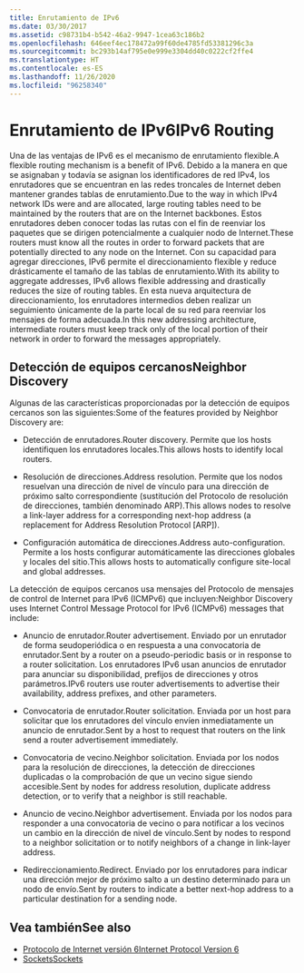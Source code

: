 ```yaml
---
title: Enrutamiento de IPv6
ms.date: 03/30/2017
ms.assetid: c98731b4-b542-46a2-9947-1cea63c186b2
ms.openlocfilehash: 646eef4ec178472a99f60de4785fd53381296c3a
ms.sourcegitcommit: bc293b14af795e0e999e3304dd40c0222cf2ffe4
ms.translationtype: HT
ms.contentlocale: es-ES
ms.lasthandoff: 11/26/2020
ms.locfileid: "96258340"
---
```

# <a name="ipv6-routing"></a><span data-ttu-id="5a8a8-102">Enrutamiento de IPv6</span><span class="sxs-lookup"><span data-stu-id="5a8a8-102">IPv6 Routing</span></span>

<span data-ttu-id="5a8a8-103">Una de las ventajas de IPv6 es el mecanismo de enrutamiento flexible.</span><span class="sxs-lookup"><span data-stu-id="5a8a8-103">A flexible routing mechanism is a benefit of IPv6.</span></span> <span data-ttu-id="5a8a8-104">Debido a la manera en que se asignaban y todavía se asignan los identificadores de red IPv4, los enrutadores que se encuentran en las redes troncales de Internet deben mantener grandes tablas de enrutamiento.</span><span class="sxs-lookup"><span data-stu-id="5a8a8-104">Due to the way in which IPv4 network IDs were and are allocated, large routing tables need to be maintained by the routers that are on the Internet backbones.</span></span> <span data-ttu-id="5a8a8-105">Estos enrutadores deben conocer todas las rutas con el fin de reenviar los paquetes que se dirigen potencialmente a cualquier nodo de Internet.</span><span class="sxs-lookup"><span data-stu-id="5a8a8-105">These routers must know all the routes in order to forward packets that are potentially directed to any node on the Internet.</span></span> <span data-ttu-id="5a8a8-106">Con su capacidad para agregar direcciones, IPv6 permite el direccionamiento flexible y reduce drásticamente el tamaño de las tablas de enrutamiento.</span><span class="sxs-lookup"><span data-stu-id="5a8a8-106">With its ability to aggregate addresses, IPv6 allows flexible addressing and drastically reduces the size of routing tables.</span></span> <span data-ttu-id="5a8a8-107">En esta nueva arquitectura de direccionamiento, los enrutadores intermedios deben realizar un seguimiento únicamente de la parte local de su red para reenviar los mensajes de forma adecuada.</span><span class="sxs-lookup"><span data-stu-id="5a8a8-107">In this new addressing architecture, intermediate routers must keep track only of the local portion of their network in order to forward the messages appropriately.</span></span>  
  
## <a name="neighbor-discovery"></a><span data-ttu-id="5a8a8-108">Detección de equipos cercanos</span><span class="sxs-lookup"><span data-stu-id="5a8a8-108">Neighbor Discovery</span></span>  

 <span data-ttu-id="5a8a8-109">Algunas de las características proporcionadas por la detección de equipos cercanos son las siguientes:</span><span class="sxs-lookup"><span data-stu-id="5a8a8-109">Some of the features provided by Neighbor Discovery are:</span></span>  
  
- <span data-ttu-id="5a8a8-110">Detección de enrutadores.</span><span class="sxs-lookup"><span data-stu-id="5a8a8-110">Router discovery.</span></span> <span data-ttu-id="5a8a8-111">Permite que los hosts identifiquen los enrutadores locales.</span><span class="sxs-lookup"><span data-stu-id="5a8a8-111">This allows hosts to identify local routers.</span></span>  
  
- <span data-ttu-id="5a8a8-112">Resolución de direcciones.</span><span class="sxs-lookup"><span data-stu-id="5a8a8-112">Address resolution.</span></span> <span data-ttu-id="5a8a8-113">Permite que los nodos resuelvan una dirección de nivel de vínculo para una dirección de próximo salto correspondiente (sustitución del Protocolo de resolución de direcciones, también denominado ARP).</span><span class="sxs-lookup"><span data-stu-id="5a8a8-113">This allows nodes to resolve a link-layer address for a corresponding next-hop address (a replacement for Address Resolution Protocol [ARP]).</span></span>  
  
- <span data-ttu-id="5a8a8-114">Configuración automática de direcciones.</span><span class="sxs-lookup"><span data-stu-id="5a8a8-114">Address auto-configuration.</span></span> <span data-ttu-id="5a8a8-115">Permite a los hosts configurar automáticamente las direcciones globales y locales del sitio.</span><span class="sxs-lookup"><span data-stu-id="5a8a8-115">This allows hosts to automatically configure site-local and global addresses.</span></span>  
  
 <span data-ttu-id="5a8a8-116">La detección de equipos cercanos usa mensajes del Protocolo de mensajes de control de Internet para IPv6 (ICMPv6) que incluyen:</span><span class="sxs-lookup"><span data-stu-id="5a8a8-116">Neighbor Discovery uses Internet Control Message Protocol for IPv6 (ICMPv6) messages that include:</span></span>  
  
- <span data-ttu-id="5a8a8-117">Anuncio de enrutador.</span><span class="sxs-lookup"><span data-stu-id="5a8a8-117">Router advertisement.</span></span> <span data-ttu-id="5a8a8-118">Enviado por un enrutador de forma seudoperiódica o en respuesta a una convocatoria de enrutador.</span><span class="sxs-lookup"><span data-stu-id="5a8a8-118">Sent by a router on a pseudo-periodic basis or in response to a router solicitation.</span></span> <span data-ttu-id="5a8a8-119">Los enrutadores IPv6 usan anuncios de enrutador para anunciar su disponibilidad, prefijos de direcciones y otros parámetros.</span><span class="sxs-lookup"><span data-stu-id="5a8a8-119">IPv6 routers use router advertisements to advertise their availability, address prefixes, and other parameters.</span></span>  
  
- <span data-ttu-id="5a8a8-120">Convocatoria de enrutador.</span><span class="sxs-lookup"><span data-stu-id="5a8a8-120">Router solicitation.</span></span> <span data-ttu-id="5a8a8-121">Enviada por un host para solicitar que los enrutadores del vínculo envíen inmediatamente un anuncio de enrutador.</span><span class="sxs-lookup"><span data-stu-id="5a8a8-121">Sent by a host to request that routers on the link send a router advertisement immediately.</span></span>  
  
- <span data-ttu-id="5a8a8-122">Convocatoria de vecino.</span><span class="sxs-lookup"><span data-stu-id="5a8a8-122">Neighbor solicitation.</span></span> <span data-ttu-id="5a8a8-123">Enviada por los nodos para la resolución de direcciones, la detección de direcciones duplicadas o la comprobación de que un vecino sigue siendo accesible.</span><span class="sxs-lookup"><span data-stu-id="5a8a8-123">Sent by nodes for address resolution, duplicate address detection, or to verify that a neighbor is still reachable.</span></span>  
  
- <span data-ttu-id="5a8a8-124">Anuncio de vecino.</span><span class="sxs-lookup"><span data-stu-id="5a8a8-124">Neighbor advertisement.</span></span> <span data-ttu-id="5a8a8-125">Enviada por los nodos para responder a una convocatoria de vecino o para notificar a los vecinos un cambio en la dirección de nivel de vínculo.</span><span class="sxs-lookup"><span data-stu-id="5a8a8-125">Sent by nodes to respond to a neighbor solicitation or to notify neighbors of a change in link-layer address.</span></span>  
  
- <span data-ttu-id="5a8a8-126">Redireccionamiento.</span><span class="sxs-lookup"><span data-stu-id="5a8a8-126">Redirect.</span></span> <span data-ttu-id="5a8a8-127">Enviado por los enrutadores para indicar una dirección mejor de próximo salto a un destino determinado para un nodo de envío.</span><span class="sxs-lookup"><span data-stu-id="5a8a8-127">Sent by routers to indicate a better next-hop address to a particular destination for a sending node.</span></span>  
  
## <a name="see-also"></a><span data-ttu-id="5a8a8-128">Vea también</span><span class="sxs-lookup"><span data-stu-id="5a8a8-128">See also</span></span>

- [<span data-ttu-id="5a8a8-129">Protocolo de Internet versión 6</span><span class="sxs-lookup"><span data-stu-id="5a8a8-129">Internet Protocol Version 6</span></span>](internet-protocol-version-6.md)
- [<span data-ttu-id="5a8a8-130">Sockets</span><span class="sxs-lookup"><span data-stu-id="5a8a8-130">Sockets</span></span>](sockets.md)
